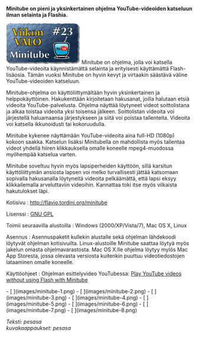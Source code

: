 <!--
Title: Minitube
Week: 1x23
Number: 23
Date: 2011/06/05
Pageimage: valo23-Minitube.png
Tags: Windows,Linux,Mac OS X,Video
-->

**Minitube on pieni ja yksinkertainen ohjelma YouTube-videoiden
katseluun ilman selainta ja Flashia.**

![](images/valo23-Minitube.png "fig:valo23-Minitube.png") Minitube on ohjelma,
jolla voi katsella YouTube-videoita käynnistämättä selainta ja
erityisesti käyttämättä Flash-lisäosia. Tämän vuoksi Minitube on hyvin
kevyt ja virtaakin säästävä väline YouTube-videoiden katseluun.

Minitube-ohjelma on käyttöliittymältään hyvin yksinkertainen ja
helppokäyttöinen. Hakukenttään kirjoitetaan hakusanat, joilla halutaan
etsiä videoita YouTube-palvelusta. Ohjelma näyttää löytyneet videot
soittolistana ja alkaa toistaa videoita yksi toisensa jälkeen.
Soittolistan videoita voi järjestellä haluamaansa järjestykseen ja siitä
voi poistaa tallenteita. Videoita voi katsella ikkunoidusti tai
kokoruudulla.

Minitube kykenee näyttämään YouTube-videoita aina full-HD (1080p) kokoon
saakka. Katselun lisäksi Minitubella on mahdollista myös tallentaa
videot yhdellä hiiren klikkauksella omalle koneelle mpeg4-muodossa
myöhempää katselua varten.

Minitube soveltuu hyvin myös lapsiperheiden käyttöön, sillä karsitun
käyttöliittymän ansiosta lapsen voi melko turvallisesti jättää katsomaan
sopivalla hakusanalla löytyneitä videoita pelkäämättä, että lapsi eksyy
klikkailemalla arveluttaviin videoihin. Kannattaa toki itse myös
vilkaista hakutulokset läpi.

Kotisivu
:   <http://flavio.tordini.org/minitube>

Lisenssi
:   [GNU GPL](GNU_GPL)

Toimii seuraavilla alustoilla
:   Windows (2000/XP/Vista/7), Mac OS X, Linux

Asennus
:   Asennuspaketit kullekin alustalle sekä ohjelman lähdekoodi löytyvät
    ohjelman kotisivuilta. Linux-alustoille Minitube saattaa löytyä myös
    jakelun omasta ohjelmavarastosta. Mac OS X:lle ohjelma löytyy mylös
    Mac App Storesta, jossa olevasta versiosta kuitenkin puuttuu
    videotiedostojen lataaminen omalle koneelle.

Käyttöohjeet
:   Ohjelman esittelyvideo YouTubessa: [Play YouTube videos without
    using Flash with
    Minitube](http://www.youtube.com/watch?v=abLOxZPIPcI)

<div class="psgallery" markdown="1">
-   [ ](images/minitube-1.png)
-   [ ](images/minitube-2.png)
-   [ ](images/minitube-3.png)
-   [ ](images/minitube-4.png)
-   [ ](images/minitube-5.png)
-   [ ](images/minitube-6.png)
-   [ ](images/minitube-7.png)
-   [ ](images/minitube-8.png)
</div>

*Teksti: pesasa* <br />
*kuvakaappaukset: pesasa*
